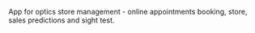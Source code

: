 App for optics store management - online appointments booking, store, sales predictions and sight test.
